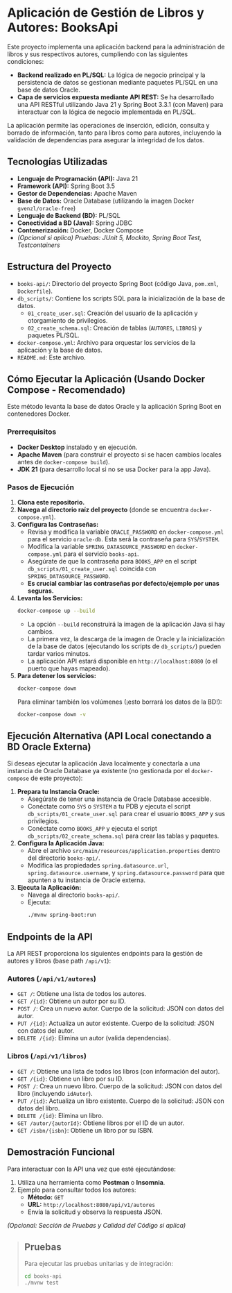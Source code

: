 # Aplicación de Gestión de Libros y Autores: BooksApi

Este proyecto implementa una aplicación backend para la administración de libros y sus respectivos autores, cumpliendo con las siguientes condiciones:

-   **Backend realizado en PL/SQL:** La lógica de negocio principal y la persistencia de datos se gestionan mediante paquetes PL/SQL en una base de datos Oracle.
-   **Capa de servicios expuesta mediante API REST:** Se ha desarrollado una API RESTful utilizando Java 21 y Spring Boot 3.3.1 (con Maven) para interactuar con la lógica de negocio implementada en PL/SQL.

La aplicación permite las operaciones de inserción, edición, consulta y borrado de información, tanto para libros como para autores, incluyendo la validación de dependencias para asegurar la integridad de los datos.

## Tecnologías Utilizadas

-   **Lenguaje de Programación (API):** Java 21
-   **Framework (API):** Spring Boot 3.5
-   **Gestor de Dependencias:** Apache Maven
-   **Base de Datos:** Oracle Database (utilizando la imagen Docker `gvenzl/oracle-free`)
-   **Lenguaje de Backend (BD):** PL/SQL
-   **Conectividad a BD (Java):** Spring JDBC
-   **Contenerización:** Docker, Docker Compose
-   *(Opcional si aplica) Pruebas: JUnit 5, Mockito, Spring Boot Test, Testcontainers*

## Estructura del Proyecto

-   `books-api/`: Directorio del proyecto Spring Boot (código Java, `pom.xml`, `Dockerfile`).
-   `db_scripts/`: Contiene los scripts SQL para la inicialización de la base de datos.
    -   `01_create_user.sql`: Creación del usuario de la aplicación y otorgamiento de privilegios.
    -   `02_create_schema.sql`: Creación de tablas (`AUTORES`, `LIBROS`) y paquetes PL/SQL.
-   `docker-compose.yml`: Archivo para orquestar los servicios de la aplicación y la base de datos.
-   `README.md`: Este archivo.

## Cómo Ejecutar la Aplicación (Usando Docker Compose - Recomendado)

Este método levanta la base de datos Oracle y la aplicación Spring Boot en contenedores Docker.

### Prerrequisitos

-   **Docker Desktop** instalado y en ejecución.
-   **Apache Maven** (para construir el proyecto si se hacen cambios locales antes de `docker-compose build`).
-   **JDK 21** (para desarrollo local si no se usa Docker para la app Java).

### Pasos de Ejecución

1.  **Clona este repositorio.**
2.  **Navega al directorio raíz del proyecto** (donde se encuentra `docker-compose.yml`).
3.  **Configura las Contraseñas:**
    *   Revisa y modifica la variable `ORACLE_PASSWORD` en `docker-compose.yml` para el servicio `oracle-db`. Esta será la contraseña para `SYS`/`SYSTEM`.
    *   Modifica la variable `SPRING_DATASOURCE_PASSWORD` en `docker-compose.yml` para el servicio `books-api`.
    *   Asegúrate de que la contraseña para `BOOKS_APP` en el script `db_scripts/01_create_user.sql` coincida con `SPRING_DATASOURCE_PASSWORD`.
    *   **Es crucial cambiar las contraseñas por defecto/ejemplo por unas seguras.**
4.  **Levanta los Servicios:**
    ```bash
    docker-compose up --build
    ```
    *   La opción `--build` reconstruirá la imagen de la aplicación Java si hay cambios.
    *   La primera vez, la descarga de la imagen de Oracle y la inicialización de la base de datos (ejecutando los scripts de `db_scripts/`) pueden tardar varios minutos.
    *   La aplicación API estará disponible en `http://localhost:8080` (o el puerto que hayas mapeado).
5.  **Para detener los servicios:**
    ```bash
    docker-compose down
    ```
    Para eliminar también los volúmenes (¡esto borrará los datos de la BD!):
    ```bash
    docker-compose down -v
    ```

## Ejecución Alternativa (API Local conectando a BD Oracle Externa)

Si deseas ejecutar la aplicación Java localmente y conectarla a una instancia de Oracle Database ya existente (no gestionada por el `docker-compose` de este proyecto):

1.  **Prepara tu Instancia Oracle:**
    *   Asegúrate de tener una instancia de Oracle Database accesible.
    *   Conéctate como `SYS` o `SYSTEM` a tu PDB y ejecuta el script `db_scripts/01_create_user.sql` para crear el usuario `BOOKS_APP` y sus privilegios.
    *   Conéctate como `BOOKS_APP` y ejecuta el script `db_scripts/02_create_schema.sql` para crear las tablas y paquetes.
2.  **Configura la Aplicación Java:**
    *   Abre el archivo `src/main/resources/application.properties` dentro del directorio `books-api/`.
    *   Modifica las propiedades `spring.datasource.url`, `spring.datasource.username`, y `spring.datasource.password` para que apunten a tu instancia de Oracle externa.
3.  **Ejecuta la Aplicación:**
    *   Navega al directorio `books-api/`.
    *   Ejecuta:
        ```bash
        ./mvnw spring-boot:run
        ```

## Endpoints de la API

La API REST proporciona los siguientes endpoints para la gestión de autores y libros (base path `/api/v1`):

### Autores (`/api/v1/autores`)
-   `GET /`: Obtiene una lista de todos los autores.
-   `GET /{id}`: Obtiene un autor por su ID.
-   `POST /`: Crea un nuevo autor. Cuerpo de la solicitud: JSON con datos del autor.
-   `PUT /{id}`: Actualiza un autor existente. Cuerpo de la solicitud: JSON con datos del autor.
-   `DELETE /{id}`: Elimina un autor (valida dependencias).

### Libros (`/api/v1/libros`)
-   `GET /`: Obtiene una lista de todos los libros (con información del autor).
-   `GET /{id}`: Obtiene un libro por su ID.
-   `POST /`: Crea un nuevo libro. Cuerpo de la solicitud: JSON con datos del libro (incluyendo `idAutor`).
-   `PUT /{id}`: Actualiza un libro existente. Cuerpo de la solicitud: JSON con datos del libro.
-   `DELETE /{id}`: Elimina un libro.
-   `GET /autor/{autorId}`: Obtiene libros por el ID de un autor.
-   `GET /isbn/{isbn}`: Obtiene un libro por su ISBN.

## Demostración Funcional

Para interactuar con la API una vez que esté ejecutándose:

1.  Utiliza una herramienta como **Postman** o **Insomnia**.
2.  Ejemplo para consultar todos los autores:
    -   **Método:** `GET`
    -   **URL:** `http://localhost:8080/api/v1/autores`
    -   Envía la solicitud y observa la respuesta JSON.

*(Opcional: Sección de Pruebas y Calidad del Código si aplica)*
> ## Pruebas
> Para ejecutar las pruebas unitarias y de integración:
> ```bash
> cd books-api
> ./mvnw test
> ```